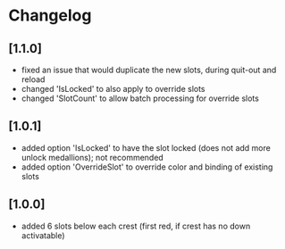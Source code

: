 # Changelog

## [1.1.0]
- fixed an issue that would duplicate the new slots, during quit-out and reload
- changed 'IsLocked' to also apply to override slots
- changed 'SlotCount' to allow batch processing for override slots

## [1.0.1]
- added option 'IsLocked' to have the slot locked (does not add more unlock medallions); not recommended
- added option 'OverrideSlot' to override color and binding of existing slots

## [1.0.0]
- added 6 slots below each crest (first red, if crest has no down activatable)